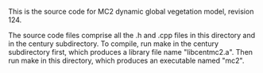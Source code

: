 This is the source code for MC2 dynamic global vegetation model, revision 124.

The source code files comprise all the .h and .cpp files in this directory and
in the century subdirectory. To compile, run make in the century subdirectory
first, which produces a library file name "libcentmc2.a". Then run make in 
this directory, which produces an executable named "mc2".
